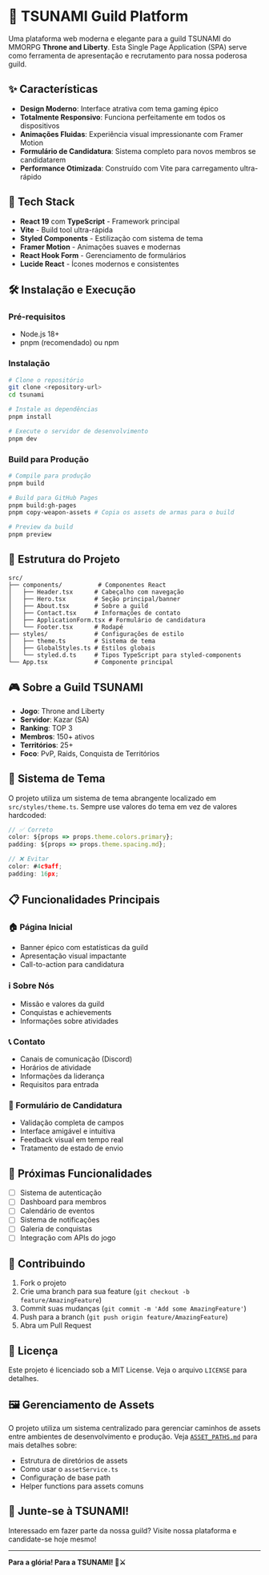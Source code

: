 # 🌊 TSUNAMI Guild Platform

Uma plataforma web moderna e elegante para a guild TSUNAMI do MMORPG **Throne and Liberty**. Esta Single Page Application (SPA) serve como ferramenta de apresentação e recrutamento para nossa poderosa guild.

## ✨ Características

- **Design Moderno**: Interface atrativa com tema gaming épico
- **Totalmente Responsivo**: Funciona perfeitamente em todos os dispositivos
- **Animações Fluidas**: Experiência visual impressionante com Framer Motion
- **Formulário de Candidatura**: Sistema completo para novos membros se candidatarem
- **Performance Otimizada**: Construído com Vite para carregamento ultra-rápido

## 🚀 Tech Stack

- **React 19** com **TypeScript** - Framework principal
- **Vite** - Build tool ultra-rápida
- **Styled Components** - Estilização com sistema de tema
- **Framer Motion** - Animações suaves e modernas
- **React Hook Form** - Gerenciamento de formulários
- **Lucide React** - Ícones modernos e consistentes

## 🛠️ Instalação e Execução

### Pré-requisitos
- Node.js 18+ 
- pnpm (recomendado) ou npm

### Instalação
```bash
# Clone o repositório
git clone <repository-url>
cd tsunami

# Instale as dependências
pnpm install

# Execute o servidor de desenvolvimento
pnpm dev
```

### Build para Produção
```bash
# Compile para produção
pnpm build

# Build para GitHub Pages
pnpm build:gh-pages
pnpm copy-weapon-assets # Copia os assets de armas para o build

# Preview da build
pnpm preview
```

## 📁 Estrutura do Projeto

```
src/
├── components/          # Componentes React
│   ├── Header.tsx      # Cabeçalho com navegação
│   ├── Hero.tsx        # Seção principal/banner
│   ├── About.tsx       # Sobre a guild
│   ├── Contact.tsx     # Informações de contato
│   ├── ApplicationForm.tsx # Formulário de candidatura
│   └── Footer.tsx      # Rodapé
├── styles/             # Configurações de estilo
│   ├── theme.ts        # Sistema de tema
│   ├── GlobalStyles.ts # Estilos globais
│   └── styled.d.ts     # Tipos TypeScript para styled-components
└── App.tsx             # Componente principal
```

## 🎮 Sobre a Guild TSUNAMI

- **Jogo**: Throne and Liberty
- **Servidor**: Kazar (SA)
- **Ranking**: TOP 3
- **Membros**: 150+ ativos
- **Territórios**: 25+
- **Foco**: PvP, Raids, Conquista de Territórios

## 🎨 Sistema de Tema

O projeto utiliza um sistema de tema abrangente localizado em `src/styles/theme.ts`. Sempre use valores do tema em vez de valores hardcoded:

```typescript
// ✅ Correto
color: ${props => props.theme.colors.primary};
padding: ${props => props.theme.spacing.md};

// ❌ Evitar
color: #4c9aff;
padding: 16px;
```

## 📋 Funcionalidades Principais

### 🏠 Página Inicial
- Banner épico com estatísticas da guild
- Apresentação visual impactante
- Call-to-action para candidatura

### ℹ️ Sobre Nós
- Missão e valores da guild
- Conquistas e achievements
- Informações sobre atividades

### 📞 Contato
- Canais de comunicação (Discord)
- Horários de atividade
- Informações da liderança
- Requisitos para entrada

### 📝 Formulário de Candidatura
- Validação completa de campos
- Interface amigável e intuitiva
- Feedback visual em tempo real
- Tratamento de estado de envio

## 🎯 Próximas Funcionalidades

- [ ] Sistema de autenticação
- [ ] Dashboard para membros
- [ ] Calendário de eventos
- [ ] Sistema de notificações
- [ ] Galeria de conquistas
- [ ] Integração com APIs do jogo

## 🤝 Contribuindo

1. Fork o projeto
2. Crie uma branch para sua feature (`git checkout -b feature/AmazingFeature`)
3. Commit suas mudanças (`git commit -m 'Add some AmazingFeature'`)
4. Push para a branch (`git push origin feature/AmazingFeature`)
5. Abra um Pull Request

## 📄 Licença

Este projeto é licenciado sob a MIT License. Veja o arquivo `LICENSE` para detalhes.

## 🖼️ Gerenciamento de Assets

O projeto utiliza um sistema centralizado para gerenciar caminhos de assets entre ambientes de desenvolvimento e produção. Veja [`ASSET_PATHS.md`](ASSET_PATHS.md) para mais detalhes sobre:

- Estrutura de diretórios de assets
- Como usar o `assetService.ts`
- Configuração de base path
- Helper functions para assets comuns

## 🌊 Junte-se à TSUNAMI!

Interessado em fazer parte da nossa guild? Visite nossa plataforma e candidate-se hoje mesmo!

---

**Para a glória! Para a TSUNAMI! 🌊⚔️**
